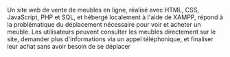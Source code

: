 Un site web de vente de meubles en ligne, réalisé avec HTML, CSS, JavaScript, PHP et SQL, et hébergé localement à l'aide de XAMPP, répond à la problématique du déplacement nécessaire pour voir et acheter un meuble. Les utilisateurs peuvent consulter les meubles directement sur le site, demander plus d'informations via un appel téléphonique, et finaliser leur achat sans avoir besoin de se déplacer 
